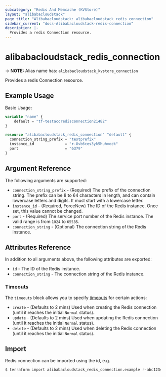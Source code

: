 ```yaml
---
subcategory: "Redis And Memcache (KVStore)"
layout: "alibabacloudstack"
page_title: "Alibabacloudstack: alibabacloudstack_redis_connection"
sidebar_current: "docs-Alibabacloudstack-redis-connection"
description: |- 
  Provides a redis Connection resource.
---
```


# alibabacloudstack_redis_connection
-> **NOTE:** Alias name has: `alibabacloudstack_kvstore_connection`

Provides a redis Connection resource.

## Example Usage

Basic Usage:

```terraform
variable "name" {
    default = "tf-testaccredisconnection21482"
}

resource "alibabacloudstack_redis_connection" "default" {
  connection_string_prefix = "testprefix"
  instance_id              = "r-8vb6ces3yk5huhxoek"
  port                     = "6379"
}
```

## Argument Reference

The following arguments are supported:

* `connection_string_prefix` - (Required) The prefix of the connection string. The prefix can be 8 to 64 characters in length, and can contain lowercase letters and digits. It must start with a lowercase letter.
* `instance_id` - (Required, ForceNew) The ID of the Redis instance. Once set, this value cannot be changed.
* `port` - (Required) The service port number of the Redis instance. The valid range is from `1024` to `65535`.
* `connection_string` - (Optional) The connection string of the Redis instance.

## Attributes Reference

In addition to all arguments above, the following attributes are exported:

* `id` - The ID of the Redis instance.
* `connection_string` - The connection string of the Redis instance.

### Timeouts

The `timeouts` block allows you to specify [timeouts](https://www.terraform.io/docs/configuration/resources.html#operation-timeouts) for certain actions:

* `create` - (Defaults to 2 mins) Used when creating the Redis connection (until it reaches the initial `Normal` status).
* `update` - (Defaults to 2 mins) Used when updating the Redis connection (until it reaches the initial `Normal` status).
* `delete` - (Defaults to 2 mins) Used when deleting the Redis connection (until it reaches the initial `Normal` status).

## Import

Redis connection can be imported using the id, e.g.

```bash
$ terraform import alibabacloudstack_redis_connection.example r-abc12345678
```